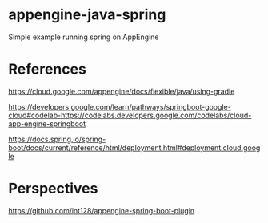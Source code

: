 # appengine-java-spring
Simple example running spring on AppEngine

# References
https://cloud.google.com/appengine/docs/flexible/java/using-gradle

https://developers.google.com/learn/pathways/springboot-google-cloud#codelab-https://codelabs.developers.google.com/codelabs/cloud-app-engine-springboot

https://docs.spring.io/spring-boot/docs/current/reference/html/deployment.html#deployment.cloud.google

# Perspectives
https://github.com/int128/appengine-spring-boot-plugin


